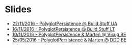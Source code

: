 # Slides

- [22/11/2016 - PolyglotPersistence @ Build Stuff UA](http://slides.com/timcools/201611-buildstuff-polyglotpersistence#/)
- [16/11/2016 - PolyglotPersistence @ Build Stuff LT](http://slides.com/timcools/201611-buildstuff-polyglotpersistence#/)
- [10/11/2016 - PolyglotPersistence & Marten @ Visug BE](http://slides.com/timcools/201611-visug-polyglotpersistence-marten#/)
- [25/05/2016 - PolyglotPersistence & Marten @ DDD BE](http://slides.com/timcools/201605-dddbe-polyglotpersistence#/)
